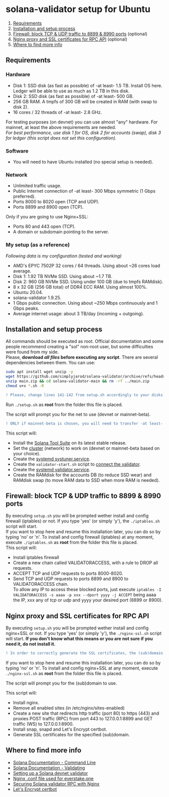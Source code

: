 # solana-validator setup for Ubuntu

1. [Requirements](#requirements)
2. [Installation and setup process](#installation-and-setup-process)
3. [Firewall: block TCP & UDP traffic to 8899 & 8990 ports](#firewall-block-tcp-&-udp-traffic-to-8899-&-8990-ports) (optional)
3. [Nginx proxy and SSL certificates for RPC API](#nginx-proxy-and-ssl-certificates-for-rpc-api) (optional)
4. [Where to find more info](#where-to-find-more-info)


## Requirements
### Hardware
- Disk 1: SSD disk (as fast as possible) of -at least- 1.5 TB. Install OS here. Ledger will be able to use as much as 1.2 TB in this disk.
- Disk 2: SSD disk (as fast as possible) of -at least- 500 GB.
- 256 GB RAM. A tmpfs of 300 GB will be created in RAM (with swap to disk 2).  
- 16 cores / 32 threads of -at least- 2.8 GHz.

For testing purposes (on devnet) you can use almost "any" hardware. For mainnet, at least the above requirements are needed.  
_For best performance, use disk 1 for OS, disk 2 for accounts (swap), disk 3 for ledger (this script does not set this configuration)._
### Software
- You will need to have Ubuntu installed (no special setup is needed).
### Network
- Unlimited traffic usage.
- Public Internet connection of -at least- 300 Mbps symmetric (1 Gbps preferred).
- Ports 8000 to 8020 open (TCP and UDP).
- Ports 8899 and 8900 open (TCP).  

Only if you are going to use Nginx+SSL:  
- Ports 80 and 443 open (TCP).
- A domain or subdomain pointing to the server.
### My setup (as a reference)
_Following data is my configuration (tested and working)_  
- AMD's EPYC 7502P 32 cores / 64 threads. Using about ~26 cores load average.
- Disk 1: 1.92 TB NVMe SSD. Using about ~1.7 TB.
- Disk 2: 960 GB NVMe SSD. Using under 100 GB (due to tmpfs RAMdisk).
- 8 x 32 GB (256 GB total) of DDR4 ECC RAM. Using almost 100%.
- Ubuntu 20.04.
- solana-validator 1.9.25.
- 1 Gbps public connection. Using about ~250 Mbps continuously and 1 Gbps peaks.
- Average internet usage: about 3 TB/day (incoming + outgoing).

## Installation and setup process
All commands should be executed as root. Official documentation and some people recommend creating a "sol" non-root user, but some difficulties were found from my side.  
Please, **download _all files_ before executing any script**. There are several dependencies between them. You can use:
```bash
sudo apt install wget unzip -y
wget https://github.com/simplyjarod/solana-validator/archive/refs/heads/main.zip
unzip main.zip && cd solana-validator-main && rm -rf ../main.zip
chmod u+x *.sh -R
```

```diff
! Please, change lines 141-142 from setup.sh accordingly to your disks configuration.
```
Run `./setup.sh` as **root** from the folder this file is placed.  

The script will prompt you for the net to use (devnet or mainnet-beta).  
```diff
! ONLY if mainnet-beta is chosen, you will need to transfer -at least- 0.3 SOL during the setup (1.1 SOL recommended) in order to create the vote account properly.
```

This script will:
- Install the [Solana Tool Suite](https://docs.solana.com/cli/install-solana-cli-tools) on its latest stable release.
- Set the [cluster](https://docs.solana.com/clusters) (network) to work on (devnet or mainnet-beta based on your choice).
- Create the [systemd systuner.service](https://docs.solana.com/running-validator/validator-start).
- Create the `validator-start.sh` script to [connect the validator](https://docs.solana.com/running-validator/validator-start).
- Create the [systemd validator.service](https://docs.solana.com/running-validator/validator-start).
- Create the RAMdisk for the accounts DB (to reduce SSD wear) and RAMdisk swap (to move RAM data to SSD when more RAM is needed).


## Firewall: block TCP & UDP traffic to 8899 & 8990 ports
By executing `setup.sh` you will be prompted wether install and config firewall (iptables) or not. If you type 'yes' (or simply 'y'), the `./iptables.sh` script will start.  
If you want to stop here and resume this installation later, you can do so by typing 'no' or 'n'. To install and config firewall (iptables) at any moment, execute `./iptables.sh` as **root** from the folder this file is placed.  
This script will:
- Install iptables firewall
- Create a new chain called VALIDATORACCESS, with a rule to DROP all requests.
- ACCEPT TCP and UDP requests to ports 8000-8020.
- Send TCP and UDP requests to ports 8899 and 8900 to VALIDATORACCESS chain.  
To allow any IP to access these blocked ports, just execute `iptables -I VALIDATORACCESS -s aaaa -p xxx --dport yyyy -j ACCEPT` being aaaa the IP, xxx any of *tcp* or *udp* and yyyy your desired port (8899 or 8900).  


## Nginx proxy and SSL certificates for RPC API
By executing `setup.sh` you will be prompted wether install and config nginx+SSL or not. If you type 'yes' (or simply 'y'), the `./nginx-ssl.sh` script will start. **If you don't know what this means or you are not sure if you need it, do not install it.**  
```diff
! In order to correctly generate the SSL certificates, the (sub)domain has to be already pointing to the server before executing this script.
```
If you want to stop here and resume this installation later, you can do so by typing 'no' or 'n'. To install and config nginx+SSL at any moment, execute `./nginx-ssl.sh` as **root** from the folder this file is placed.  

The script will prompt you for the (sub)domain to use.  

This script will:
- Install nginx.
- Remove all enabled sites (in /etc/nginx/sites-enabled)
- Create a new site that redirects http traffic (port 80) to https (443) and proxies POST traffic (RPC) from port 443 to 127.0.0.1:8899 and GET traffic (WS) to 127.0.0.1:8900.
- Install snap, snapd and Let's Encrypt certbot.
- Generate SSL certificates for the specified (sub)domain.


## Where to find more info
- [Solana Documentation - Command Line](https://docs.solana.com/cli/install-solana-cli-tools)
- [Solana Documentation - Validating](https://docs.solana.com/running-validator/validator-start)
- [Setting up a Solana devnet validator](https://github.com/agjell/sol-tutorials/blob/master/setting-up-a-solana-devnet-validator.md)
- [Nginx .conf file used for everstake.one](https://gist.github.com/everstake/b0621e6e1db778c0efaac0df1291e6e4)
- [Securing Solana validator RPC with Nginx](https://everstake.one/blog/securing-solana-validator-rpc-with-nginx-server)
- [Let's Encrypt certbot](https://certbot.eff.org/)
